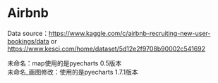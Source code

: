 # Airbnb

Data source：https://www.kaggle.com/c/airbnb-recruiting-new-user-bookings/data 
          or https://www.kesci.com/home/dataset/5d12e2f9708b90002c541692


未命名：map使用的是pyecharts 0.5版本    
未命名_画图修改：使用的是pyecharts 1.7.1版本 

